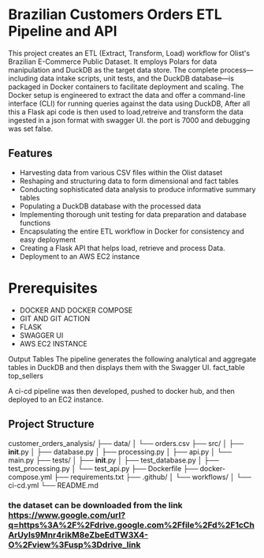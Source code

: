 # Brazilian Customers Orders ETL Pipeline and API
This project creates an ETL (Extract, Transform, Load) workflow for Olist's Brazilian E-Commerce Public Dataset. It employs Polars for data manipulation and DuckDB as the target data store. The complete process—including data intake scripts, unit tests, and the DuckDB database—is packaged in Docker containers to facilitate deployment and scaling. The Docker setup is engineered to extract the data and offer a command-line interface (CLI) for running queries against the data using DuckDB, After all this a Flask api code  is then used to load,retreive and transform the data ingested in a json format with swagger UI. the port is 7000 and debugging was set false.

## Features

- Harvesting data from various CSV files within the Olist dataset
- Reshaping and structuring data to form dimensional and fact tables
- Conducting sophisticated data analysis to produce informative summary tables
- Populating a DuckDB database with the processed data
- Implementing thorough unit testing for data preparation and database functions
- Encapsulating the entire ETL workflow in Docker for consistency and easy deployment
- Creating a Flask API that helps load, retrieve and process Data.
- Deployment to an AWS EC2 instance

# Prerequisites

- DOCKER AND DOCKER COMPOSE
- GIT AND GIT ACTION
- FLASK
- SWAGGER UI
- AWS EC2 INSTANCE 

Output Tables
The pipeline generates the following analytical and aggregate tables in DuckDB and then displays them with the Swagger UI.
fact_table
top_sellers 

A ci-cd pipeline was then developed, pushed to docker hub, and then deployed to an EC2 instance.



## Project Structure

customer_orders_analysis/
├── data/
│   └── orders.csv
├── src/
│   ├── __init__.py
│   ├── database.py
│   ├── processing.py
│   ├── api.py
│   └── main.py
├── tests/
│   ├── __init__.py
│   ├── test_database.py
│   ├── test_processing.py
│   └── test_api.py
├── Dockerfile
├── docker-compose.yml
├── requirements.txt
├── .github/
│   └── workflows/
│       └── ci-cd.yml
└── README.md

### the dataset can be downloaded from the link https://www.google.com/url?q=https%3A%2F%2Fdrive.google.com%2Ffile%2Fd%2F1cChArUyIs9Mnr4rikM8eZbeEdTW3X4-O%2Fview%3Fusp%3Ddrive_link



